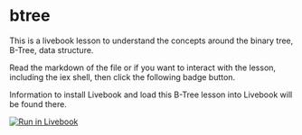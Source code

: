 # btree
This is a livebook lesson to understand the concepts around the binary tree, B-Tree, data structure.

Read the markdown of the file or if you want to interact with the lesson, including the iex shell, then click the following badge button.

Information to install Livebook and load this B-Tree lesson into Livebook will be found there.

[![Run in Livebook](https://livebook.dev/badge/v1/blue.svg)](https://livebook.dev/run?url=https%3A%2F%2Fgithub.com%2FBillboz%2Fbtree%2Fblob%2Fmaster%2Fbtree.livemd)
